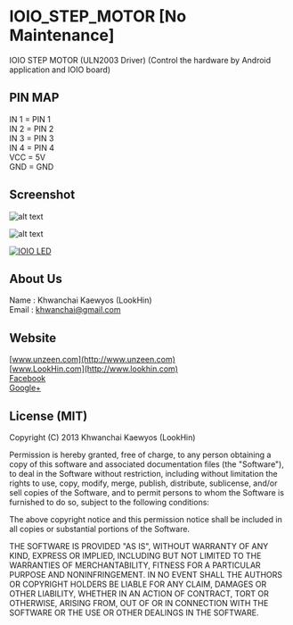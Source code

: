 IOIO_STEP_MOTOR [No Maintenance]
======================

IOIO STEP MOTOR (ULN2003 Driver) (Control the hardware by Android application and IOIO board)

## PIN MAP
IN 1 = PIN 1  
IN 2 = PIN 2  
IN 3 = PIN 3  
IN 4 = PIN 4  
VCC = 5V  
GND = GND  

## Screenshot

![alt text](http://www.onlyme.dev/github/IOIO_STEP_MOTOR/2013-10-19-12-04-54.png "IOIO STEP MOTOR (ULN2003 Driver)")

![alt text](http://www.onlyme.dev/github/IOIO_STEP_MOTOR/IMAG1091.jpg "IOIO STEP MOTOR (ULN2003 Driver)")

[![IOIO LED](http://img.youtube.com/vi/ymOymsBHp1c/0.jpg)](http://www.youtube.com/watch?v=ymOymsBHp1c)


## About Us
Name : Khwanchai Kaewyos (LookHin)  
Email : khwanchai@gmail.com

## Website
[www.unzeen.com](http://www.unzeen.com)  
[www.LookHin.com](http://www.lookhin.com)  
[Facebook](https://www.facebook.com/LookHin)  
[Google+](https://plus.google.com/u/0/115201343913237885999/posts)




## License (MIT)

Copyright (C) 2013 Khwanchai Kaewyos (LookHin)

Permission is hereby granted, free of charge, to any person obtaining a copy of this software and associated documentation files (the "Software"), to deal in the Software without restriction, including without limitation the rights to use, copy, modify, merge, publish, distribute, sublicense, and/or sell copies of the Software, and to permit persons to whom the Software is furnished to do so, subject to the following conditions:

The above copyright notice and this permission notice shall be included in all copies or substantial portions of the Software.

THE SOFTWARE IS PROVIDED "AS IS", WITHOUT WARRANTY OF ANY KIND, EXPRESS OR IMPLIED, INCLUDING BUT NOT LIMITED TO THE WARRANTIES OF MERCHANTABILITY, FITNESS FOR A PARTICULAR PURPOSE AND NONINFRINGEMENT. IN NO EVENT SHALL THE AUTHORS OR COPYRIGHT HOLDERS BE LIABLE FOR ANY CLAIM, DAMAGES OR OTHER LIABILITY, WHETHER IN AN ACTION OF CONTRACT, TORT OR OTHERWISE, ARISING FROM, OUT OF OR IN CONNECTION WITH THE SOFTWARE OR THE USE OR OTHER DEALINGS IN THE SOFTWARE.
